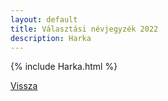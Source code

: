 ```yaml
---
layout: default
title: Választási névjegyzék 2022
description: Harka
---
```


{% include Harka.html %}

[Vissza](./)